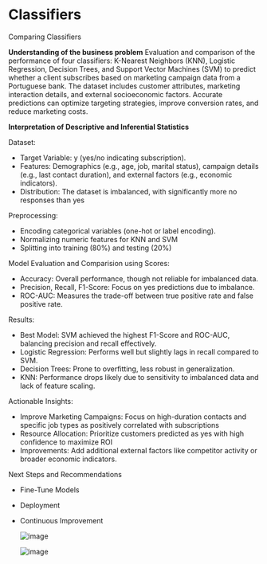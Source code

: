 # Classifiers
Comparing Classifiers

**Understanding of the business problem**
Evaluation and comparison of the performance of four classifiers: K-Nearest Neighbors (KNN), Logistic Regression, Decision Trees, and Support Vector Machines (SVM) to predict whether a client subscribes based on marketing campaign data from a Portuguese bank. The dataset includes customer attributes, marketing interaction details, and external socioeconomic factors. Accurate predictions can optimize targeting strategies, improve conversion rates, and reduce marketing costs.

**Interpretation of Descriptive and Inferential Statistics**

Dataset:
- Target Variable: y (yes/no indicating subscription).
- Features: Demographics (e.g., age, job, marital status), campaign details (e.g., last contact duration), and external factors (e.g., economic indicators).
- Distribution: The dataset is imbalanced, with significantly more no responses than yes

Preprocessing:
- Encoding categorical variables (one-hot or label encoding).
- Normalizing numeric features for KNN and SVM
- Splitting into training (80%) and testing (20%)

Model Evaluation and Comparision using Scores:
- Accuracy: Overall performance, though not reliable for imbalanced data.
- Precision, Recall, F1-Score: Focus on yes predictions due to imbalance.
- ROC-AUC: Measures the trade-off between true positive rate and false positive rate.

Results:
- Best Model: SVM achieved the highest F1-Score and ROC-AUC, balancing precision and recall effectively.
- Logistic Regression: Performs well but slightly lags in recall compared to SVM.
- Decision Trees: Prone to overfitting, less robust in generalization.
- KNN: Performance drops likely due to sensitivity to imbalanced data and lack of feature scaling.

Actionable Insights:
- Improve Marketing Campaigns: Focus on high-duration contacts and specific job types as positively correlated with subscriptions
- Resource Allocation: Prioritize customers predicted as yes with high confidence to maximize ROI
- Improvements: Add additional external factors like competitor activity or broader economic indicators.

Next Steps and Recommendations
- Fine-Tune Models
- Deployment
- Continuous Improvement

  ![image](https://github.com/user-attachments/assets/6a167323-b887-4e12-88bd-fc642618001c)

  ![image](https://github.com/user-attachments/assets/ceea934b-dae4-44af-8edd-f09ca9e62c48)

